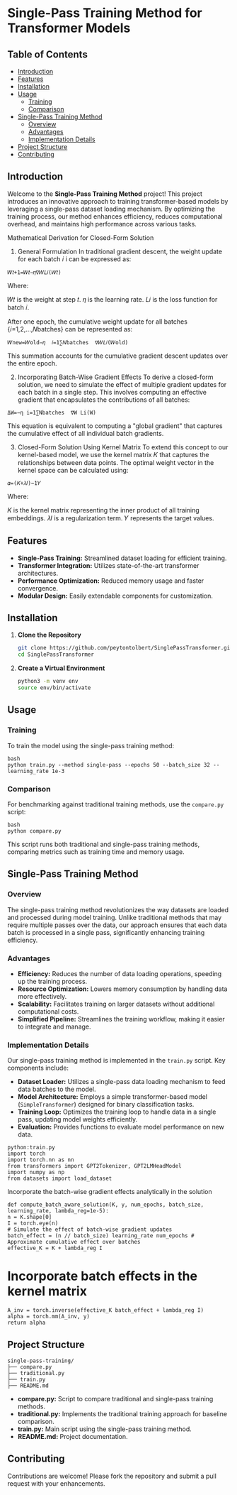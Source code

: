# Single-Pass Training Method for Transformer Models

## Table of Contents
- [Introduction](#introduction)
- [Features](#features)
- [Installation](#installation)
- [Usage](#usage)
  - [Training](#training)
  - [Comparison](#comparison)
- [Single-Pass Training Method](#single-pass-training-method)
  - [Overview](#overview)
  - [Advantages](#advantages)
  - [Implementation Details](#implementation-details)
- [Project Structure](#project-structure)
- [Contributing](#contributing)

## Introduction

Welcome to the **Single-Pass Training Method** project! This project introduces an innovative approach to training transformer-based models by leveraging a single-pass dataset loading mechanism. By optimizing the training process, our method enhances efficiency, reduces computational overhead, and maintains high performance across various tasks.

Mathematical Derivation for Closed-Form Solution
1. General Formulation
In traditional gradient descent, the weight update for each batch 
𝑖
i can be expressed as:
```
𝑊𝑡+1=𝑊𝑡−𝜂∇𝑊𝐿𝑖(𝑊𝑡)
```
Where:

𝑊𝑡  is the weight at step 𝑡.
𝜂 is the learning rate.
𝐿𝑖 is the loss function for batch 𝑖.


After one epoch, the cumulative weight update for all batches 
{𝑖=1,2,…,𝑁batches} can be represented as:

```
𝑊new=𝑊old−𝜂  𝑖=1∑𝑁batches  ∇𝑊𝐿𝑖(𝑊old)
```
This summation accounts for the cumulative gradient descent updates over the entire epoch.

2. Incorporating Batch-Wise Gradient Effects
To derive a closed-form solution, we need to simulate the effect of multiple gradient updates for each batch in a single step. This involves computing an effective gradient that encapsulates the contributions of all batches:

```
ΔW=−η i=1∑Nbatches  ∇W Li(W)
```

This equation is equivalent to computing a "global gradient" that captures the cumulative effect of all individual batch gradients.

3. Closed-Form Solution Using Kernel Matrix
To extend this concept to our kernel-based model, we use the kernel matrix 𝐾 that captures the relationships between data points. The optimal weight vector in the kernel space can be calculated using:
```
𝛼=(𝐾+𝜆𝐼)−1𝑌
```
Where:

𝐾 is the kernel matrix representing the inner product of all training embeddings.
𝜆𝐼 is a regularization term.
𝑌 represents the target values.





## Features

- **Single-Pass Training:** Streamlined dataset loading for efficient training.
- **Transformer Integration:** Utilizes state-of-the-art transformer architectures.
- **Performance Optimization:** Reduced memory usage and faster convergence.
- **Modular Design:** Easily extendable components for customization.

## Installation

1. **Clone the Repository**
   ```bash
   git clone https://github.com/peytontolbert/SinglePassTransformer.git
   cd SinglePassTransformer
   ```

2. **Create a Virtual Environment**
   ```bash
   python3 -m venv env
   source env/bin/activate
   ```

## Usage

### Training

To train the model using the single-pass training method:
```
bash
python train.py --method single-pass --epochs 50 --batch_size 32 --learning_rate 1e-3
```

### Comparison

For benchmarking against traditional training methods, use the `compare.py` script:
```
bash
python compare.py
```

This script runs both traditional and single-pass training methods, comparing metrics such as training time and memory usage.

## Single-Pass Training Method

### Overview

The single-pass training method revolutionizes the way datasets are loaded and processed during model training. Unlike traditional methods that may require multiple passes over the data, our approach ensures that each data batch is processed in a single pass, significantly enhancing training efficiency.

### Advantages

- **Efficiency:** Reduces the number of data loading operations, speeding up the training process.
- **Resource Optimization:** Lowers memory consumption by handling data more effectively.
- **Scalability:** Facilitates training on larger datasets without additional computational costs.
- **Simplified Pipeline:** Streamlines the training workflow, making it easier to integrate and manage.

### Implementation Details

Our single-pass training method is implemented in the `train.py` script. Key components include:

- **Dataset Loader:** Utilizes a single-pass data loading mechanism to feed data batches to the model.
- **Model Architecture:** Employs a simple transformer-based model (`SimpleTransformer`) designed for binary classification tasks.
- **Training Loop:** Optimizes the training loop to handle data in a single pass, updating model weights efficiently.
- **Evaluation:** Provides functions to evaluate model performance on new data.

```
python:train.py
import torch
import torch.nn as nn
from transformers import GPT2Tokenizer, GPT2LMHeadModel
import numpy as np
from datasets import load_dataset
```

Incorporate the batch-wise gradient effects analytically in the solution
```
def compute_batch_aware_solution(K, y, num_epochs, batch_size, learning_rate, lambda_reg=1e-5):
n = K.shape[0]
I = torch.eye(n)
# Simulate the effect of batch-wise gradient updates
batch_effect = (n // batch_size) learning_rate num_epochs # Approximate cumulative effect over batches
effective_K = K + lambda_reg I
```

# Incorporate batch effects in the kernel matrix
```
A_inv = torch.inverse(effective_K batch_effect + lambda_reg I)
alpha = torch.mm(A_inv, y)
return alpha
```

## Project Structure
```
single-pass-training/
├── compare.py
├── traditional.py
├── train.py
├── README.md
```

- **compare.py:** Script to compare traditional and single-pass training methods.
- **traditional.py:** Implements the traditional training approach for baseline comparison.
- **train.py:** Main script using the single-pass training method.
- **README.md:** Project documentation.

## Contributing

Contributions are welcome! Please fork the repository and submit a pull request with your enhancements.
